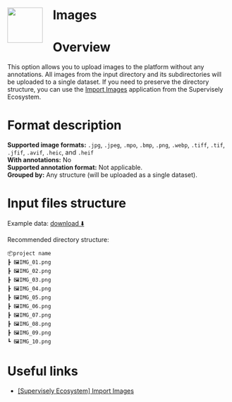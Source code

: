 <h1 align="left" style="border-bottom: 0"> <img align="left" src="https://github.com/supervisely-ecosystem/import-wizard-docs/assets/48913536/d3dd2142-7b22-4968-9d28-69a62c76e7c3" width="80" style="padding-right: 20px;"> Images </h1>

# Overview

This option allows you to upload images to the platform without any annotations. All images from the input directory and its subdirectories will be uploaded to a single dataset. If you need to preserve the directory structure, you can use the <a href="../../../../supervisely-ecosystem/import-images" target="_blank">Import Images</a> application from the Supervisely Ecosystem.

# Format description

**Supported image formats:** `.jpg`, `.jpeg`, `.mpo`, `.bmp`, `.png`, `.webp`, `.tiff`, `.tif`, `.jfif`, `.avif`, `.heic`, and `.heif`<br>
**With annotations:** No<br>
**Supported annotation format:** Not applicable.<br>
**Grouped by:** Any structure (will be uploaded as a single dataset).<br>

# Input files structure

Example data: [download ⬇️](https://github.com/supervisely-ecosystem/import-wizard-docs/files/15013758/sample_images.zip)<br>

Recommended directory structure:

```text
📦project name
┣ 🖼️IMG_01.png
┣ 🖼️IMG_02.png
┣ 🖼️IMG_03.png
┣ 🖼️IMG_04.png
┣ 🖼️IMG_05.png
┣ 🖼️IMG_06.png
┣ 🖼️IMG_07.png
┣ 🖼️IMG_08.png
┣ 🖼️IMG_09.png
┗ 🖼️IMG_10.png
```

# Useful links

- <a href="../../../../supervisely-ecosystem/import-images" target="_blank">[Supervisely Ecosystem] Import Images</a>
